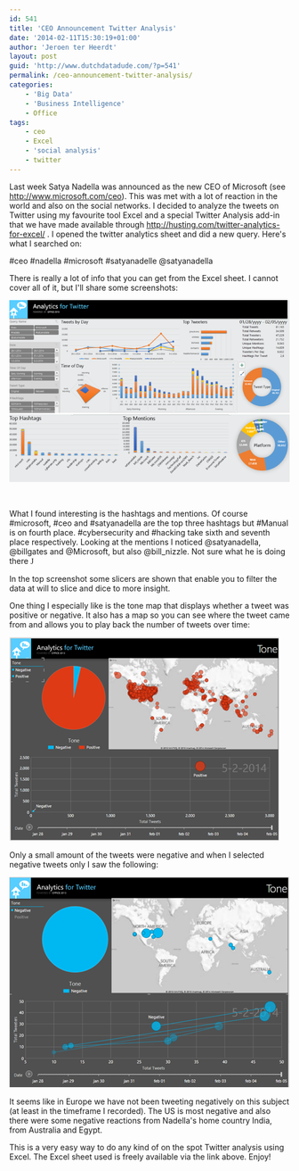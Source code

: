 ```yaml
---
id: 541
title: 'CEO Announcement Twitter Analysis'
date: '2014-02-11T15:30:19+01:00'
author: 'Jeroen ter Heerdt'
layout: post
guid: 'http://www.dutchdatadude.com/?p=541'
permalink: /ceo-announcement-twitter-analysis/
categories:
    - 'Big Data'
    - 'Business Intelligence'
    - Office
tags:
    - ceo
    - Excel
    - 'social analysis'
    - twitter
---
```


Last week Satya Nadella was announced as the new CEO of Microsoft (see <a href="http://www.microsoft.com/ceo">http://www.microsoft.com/ceo</a>). This was met with a lot of reaction in the world and also on the social networks. I decided to analyze the tweets on Twitter using my favourite tool Excel and a special Twitter Analysis add-in that we have made available through <a href="http://husting.com/twitter-analytics-for-excel/">http://husting.com/twitter-analytics-for-excel/</a> . I opened the twitter analytics sheet and did a new query. Here's what I searched on:

#ceo #nadella #microsoft #satyanadelle @satyanadella

There is really a lot of info that you can get from the Excel sheet. I cannot cover all of it, but I'll share some screenshots:

<img alt="" src="../wp-content/uploads/2014/02/020714_1348_CEOAnnounce1.png" />

<img alt="" src="../wp-content/uploads/2014/02/020714_1348_CEOAnnounce2.png" />

&nbsp;

What I found interesting is the hashtags and mentions. Of course #microsoft, #ceo and #satyanadella are the top three hashtags but #Manual is on fourth place. #cybersecurity and #hacking take sixth and seventh place respectively. Looking at the mentions I noticed @satyanadella, @billgates and @Microsoft, but also @bill_nizzle. Not sure what he is doing there <span style="font-family: Wingdings;">J</span>

In the top screenshot some slicers are shown that enable you to filter the data at will to slice and dice to more insight.

One thing I especially like is the tone map that displays whether a tweet was positive or negative. It also has a map so you can see where the tweet came from and allows you to play back the number of tweets over time:

<img alt="" src="../wp-content/uploads/2014/02/020714_1348_CEOAnnounce3.png" />

Only a small amount of the tweets were negative and when I selected negative tweets only I saw the following:

<img alt="" src="../wp-content/uploads/2014/02/020714_1348_CEOAnnounce4.png" />

It seems like in Europe we have not been tweeting negatively on this subject (at least in the timeframe I recorded). The US is most negative and also there were some negative reactions from Nadella's home country India, from Australia and Egypt.

This is a very easy way to do any kind of on the spot Twitter analysis using Excel. The Excel sheet used is freely available via the link above. Enjoy!